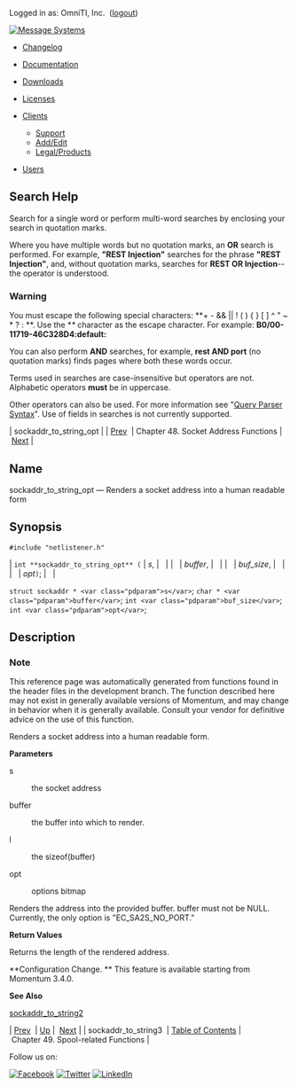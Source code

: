 Logged in as: OmniTI, Inc.  ([logout](https://support.messagesystems.com/logout.php))

[![Message Systems](https://support.messagesystems.com/images/ms-white205.png)](https://support.messagesystems.com/start.php) 

*   [Changelog](https://support.messagesystems.com/start.php?show=changelog)
*   [Documentation](https://support.messagesystems.com/docs/)
*   [Downloads](https://support.messagesystems.com/start.php)

*   [Licenses](https://support.messagesystems.com/license_summary.php)
*   <a href="">Clients</a>
    *   [Support](https://support.messagesystems.com/cs.php)
    *   [Add/Edit](https://support.messagesystems.com/edit_client.php)
    *   [Legal/Products](https://support.messagesystems.com/edit_products.php)
*   [Users](https://support.messagesystems.com/edit_customer.php)

## Search Help

Search for a single word or perform multi-word searches by enclosing your search in quotation marks.

Where you have multiple words but no quotation marks, an **OR** search is performed. For example, **"REST Injection"** searches for the phrase **"REST Injection"**, and, without quotation marks, searches for **REST OR Injection**--the operator is understood.

### Warning

You must escape the following special characters: **+ - && || ! ( ) { } [ ] ^ " ~ * ? : \**. Use the **\** character as the escape character. For example: **B0/00-11719-46C328D4\:default\:**

You can also perform **AND** searches, for example, **rest AND port** (no quotation marks) finds pages where both these words occur.

Terms used in searches are case-insensitive but operators are not. Alphabetic operators **must** be in uppercase.

Other operators can also be used. For more information see "[Query Parser Syntax](https://lucene.apache.org/core/old_versioned_docs/versions/3_0_0/queryparsersyntax.html)". Use of fields in searches is not currently supported.

| sockaddr_to_string_opt |
| [Prev](apis.sockaddr_to_string3.php)  | Chapter 48. Socket Address Functions |  [Next](spool.php) |

<a name="apis.sockaddr_to_string_opt"></a>
## Name

sockaddr_to_string_opt — Renders a socket address into a human readable form

## Synopsis

`#include "netlistener.h"`

| `int **sockaddr_to_string_opt** (` | <var class="pdparam">s</var>, |   |
|   | <var class="pdparam">buffer</var>, |   |
|   | <var class="pdparam">buf_size</var>, |   |
|   | <var class="pdparam">opt</var>`)`; |   |

`struct sockaddr * <var class="pdparam">s</var>`;
`char * <var class="pdparam">buffer</var>`;
`int <var class="pdparam">buf_size</var>`;
`int <var class="pdparam">opt</var>`;<a name="idp34756160"></a>
## Description

### Note

This reference page was automatically generated from functions found in the header files in the development branch. The function described here may not exist in generally available versions of Momentum, and may change in behavior when it is generally available. Consult your vendor for definitive advice on the use of this function.

Renders a socket address into a human readable form.

**Parameters**

<dl class="variablelist">

<dt>s</dt>

<dd>

the socket address

</dd>

<dt>buffer</dt>

<dd>

the buffer into which to render.

</dd>

<dt>l</dt>

<dd>

the sizeof(buffer)

</dd>

<dt>opt</dt>

<dd>

options bitmap

</dd>

</dl>

Renders the address into the provided buffer. buffer must not be NULL. Currently, the only option is "EC_SA2S_NO_PORT."

**Return Values**

Returns the length of the rendered address.

**Configuration Change. ** This feature is available starting from Momentum 3.4.0.

**See Also**

[sockaddr_to_string2](apis.sockaddr_to_string2.php "sockaddr_to_string2")

| [Prev](apis.sockaddr_to_string3.php)  | [Up](sockaddr.php) |  [Next](spool.php) |
| sockaddr_to_string3  | [Table of Contents](index.php) |  Chapter 49. Spool-related Functions |

Follow us on:

[![Facebook](https://support.messagesystems.com/images/icon-facebook.png)](http://www.facebook.com/messagesystems) [![Twitter](https://support.messagesystems.com/images/icon-twitter.png)](http://twitter.com/#!/MessageSystems) [![LinkedIn](https://support.messagesystems.com/images/icon-linkedin.png)](http://www.linkedin.com/company/message-systems)